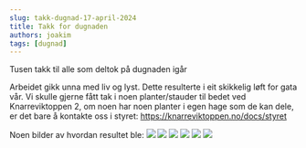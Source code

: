 ```yaml
---
slug: takk-dugnad-17-april-2024
title: Takk for dugnaden
authors: joakim
tags: [dugnad]
---
```


Tusen takk til alle som deltok på dugnaden igår

<!--truncate-->
Arbeidet gikk unna med liv og lyst.
Dette resulterte i eit skikkelig løft for gata vår.
Vi skulle gjerne fått tak i noen planter/stauder til bedet ved Knarreviktoppen 2,
om noen har noen planter i egen hage som de kan dele, 
er det bare å kontakte oss i styret: https://knarreviktoppen.no/docs/styret

Noen bilder av hvordan resultet ble:
<img src="/img/20240418_081812.jpg" /> 
<img src="/img/20240418_081827.jpgg" /> 
<img src="/img/20240418_081909.jpg" /> 
<img src="/img/20240418_082139.jpg" /> 
<img src="/img/20240418_082234.jpg" /> 
<img src="/img/20240418_082256.jpg" /> 
